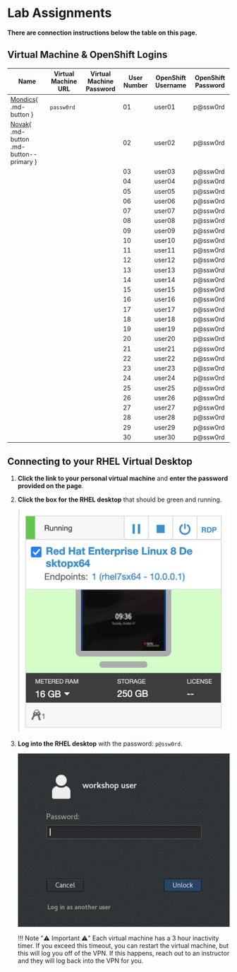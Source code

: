 # Lab Assignments

**There are connection instructions below the table on this page.**

## Virtual Machine & OpenShift Logins

| Name | Virtual Machine URL | Virtual Machine Password | User Number | OpenShift Username | OpenShift Password |
|---|---|---|---|---|---|
| [Mondics](https://www.google.com){ .md-button } | `passw0rd` |  | 01 | user01 | p@ssw0rd |
| [Novak](https://www.google.com){ .md-button .md-button--primary } |  |  | 02 | user02 | p@ssw0rd |
|  |  |  | 03 | user03 | p@ssw0rd |
|  |  |  | 04 | user04 | p@ssw0rd |
|  |  |  | 05 | user05 | p@ssw0rd |
|  |  |  | 06 | user06 | p@ssw0rd |
|  |  |  | 07 | user07 | p@ssw0rd |
|  |  |  | 08 | user08 | p@ssw0rd |
|  |  |  | 09 | user09 | p@ssw0rd |
|  |  |  | 10 | user10 | p@ssw0rd |
|  |  |  | 11 | user11 | p@ssw0rd |
|  |  |  | 12 | user12 | p@ssw0rd |
|  |  |  | 13 | user13 | p@ssw0rd |
|  |  |  | 14 | user14 | p@ssw0rd |
|  |  |  | 15 | user15 | p@ssw0rd |
|  |  |  | 16 | user16 | p@ssw0rd |
|  |  |  | 17 | user17 | p@ssw0rd |
|  |  |  | 18 | user18 | p@ssw0rd |
|  |  |  | 19 | user19 | p@ssw0rd |
|  |  |  | 20 | user20 | p@ssw0rd |
|  |  |  | 21 | user21 | p@ssw0rd |
|  |  |  | 22 | user22 | p@ssw0rd |
|  |  |  | 23 | user23 | p@ssw0rd |
|  |  |  | 24 | user24 | p@ssw0rd |
|  |  |  | 25 | user25 | p@ssw0rd |
|  |  |  | 26 | user26 | p@ssw0rd |
|  |  |  | 27 | user27 | p@ssw0rd |
|  |  |  | 28 | user28 | p@ssw0rd |
|  |  |  | 29 | user29 | p@ssw0rd |
|  |  |  | 30 | user30 | p@ssw0rd |

## Connecting to your RHEL Virtual Desktop

1. **Click the link to your personal virtual machine** and **enter the password provided on the page**.

1. **Click the box for the RHEL desktop** that should be green and running.

    ![rhel-running](images/rhel-running.png)

1. **Log into the RHEL desktop** with the password: `p@ssw0rd`.

    ![rhel-login](images/rhel-login.png)

    !!! Note ":warning: Important :warning:"
        Each virtual machine has a 3 hour inactivity timer. If you exceed this timeout, you can restart the virtual machine, but this will log you off of the VPN. If this happens, reach out to an instructor and they will log back into the VPN for you.

